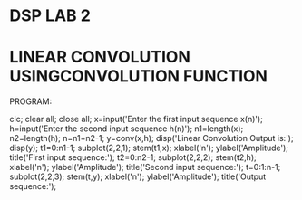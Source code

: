 # DSP LAB 2
# LINEAR CONVOLUTION USINGCONVOLUTION FUNCTION

PROGRAM:

clc;
clear all;
close all;
x=input('Enter the first input sequence x(n)');
h=input('Enter the second input sequence h(n)');
n1=length(x);
n2=length(h);
n=n1+n2-1;
y=conv(x,h);
disp('Linear Convolution Output is:');
disp(y);
t1=0:n1-1;
subplot(2,2,1);
stem(t1,x);
xlabel('n');
ylabel('Amplitude');
title('First input sequence:');
t2=0:n2-1;
subplot(2,2,2);
stem(t2,h);
xlabel('n');
ylabel('Amplitude');
title('Second input sequence:');
t=0:1:n-1;
subplot(2,2,3);
stem(t,y);
xlabel('n');
ylabel('Amplitude');
title('Output sequence:');
